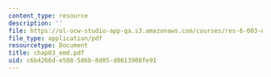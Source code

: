 ```yaml
---
content_type: resource
description: ''
file: https://ol-ocw-studio-app-qa.s3.amazonaws.com/courses/res-6-003-electromechanical-dynamics-spring-2009/c6b4266de588586b8d05d8613908fe91_chap03_emd.pdf
file_type: application/pdf
resourcetype: Document
title: chap03_emd.pdf
uid: c6b4266d-e588-586b-8d05-d8613908fe91
---
```

